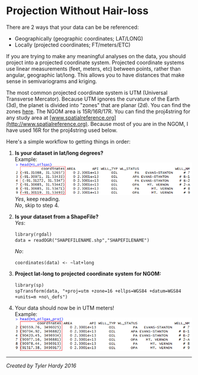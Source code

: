 Projection Without Hair-loss
==========================
There are 2 ways that your data can be be referenced:

- Geographically (geographic coordinates; LAT/LONG)
- Locally (projected coordinates; FT/meters/ETC)

If you are trying to make any meaningful analyses on the data, you should project into a projected coordinate system. Projected coordinate systems use linear measurements (feet, meters, etc) between points, rather than angular, geographic lat/long. This allows you to have distances that make sense in semivariograms and kriging.

The most common projected coordinate system is UTM (Universal Transverse Mercator). Because UTM ignores the curvature of the Earth (3d), the planet is divided into &quot;zones&quot; that are planar (2d). You can find the zones [here](https://en.wikipedia.org/wiki/Universal_Transverse_Mercator_coordinate_system#/media/File:Utm-zones.jpg). The NGOM area is 15R/16R/17R. You can find the proj4string for any study area at [www.spatialreference.org](http://www.spatialreference.org). Because most of you are in the NGOM, I have used 16R for the proj4string used below.

Here's a simple workflow to getting things in order:

1. **Is your dataset in lat/long degrees?**  
   Example:  
   ![](proj_before.png)  
   *Yes*, keep reading.  
   *No*, skip to step 4.  
   
2. **Is your dataset from a ShapeFile?**  
   *Yes*:  
    ```
    library(rgdal)
    data = readOGR("SHAPEFILENAME.shp","SHAPEFILENAME")
    ```  
   *No*:
   ```
   coordinates(data) <- ~lat+long
   ```
3. **Project lat-long to projected coordinate system for NGOM:**  
   ```
   library(sp)  
   spTransform(data, "+proj=utm +zone=16 +ellps=WGS84 +datum=WGS84 +units=m +no\_defs")
   ```
4. Your data should now be in UTM meters!  
   Example:     
   ![](proj_after.png)

***
*Created by Tyler Hardy 2016*

